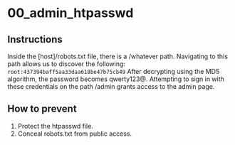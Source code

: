 # 00_admin_htpasswd

## Instructions

Inside the [host]/robots.txt file, there is a /whatever path. Navigating to this path allows us to discover the following:
`root:437394baff5aa33daa618be47b75cb49`
After decrypting using the MD5 algorithm, the password becomes qwerty123@.
Attempting to sign in with these credentials on the path /admin grants access to the admin page.

## How to prevent

1. Protect the htpasswd file.
2. Conceal robots.txt from public access.

